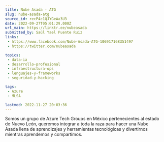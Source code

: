 ```yaml
---
title: Nube Asada - ATG
slug: nube-asada-atg
source_id: recP4c1QJYGeAa3U3
date: 2022-09-27T05:01:29.000Z
url_main: https://linktr.ee/nubeasada
submitted_by: Saúl Yael Puente Ruiz
links: 
 - https://www.facebook.com/Nube-Asada-ATG-106917168351497
 - https://twitter.com/nubeasada

topics: 
 - data-ia
 - desarrollo-profesional
 - infraestructura-ops
 - lenguajes-y-frameworks
 - seguridad-y-hacking

tags: 
 - Azure
 - MLSA

lastmod: 2022-11-27 20:03:36
---
```


Somos un grupo de Azure Tech Groups en México pertenecientes al estado de Nuevo León, queremos integrar a toda la raza para hacer una Nube Asada llena de aprendizajes y herramientas tecnológicas y divertirnos mientras aprendemos y compartimos.
